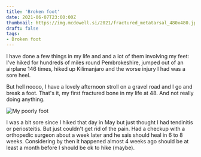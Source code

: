 ```yaml
---
title: 'Broken foot'
date: 2021-06-07T23:00:00Z
thumbnail: https://img.mcdowell.si/2021/fractured_metatarsal_480x480.jpg
draft: false
tags:
- Broken foot
---
```


I have done a few things in my life and and a lot of them involving my feet: I've hiked for hundreds of miles round Pembrokeshire, jumped out of an airplane 146 times, hiked up Kilimanjaro and the worse injury I had was a sore heel.

But hell noooo, I have a lovely afternoon stroll on a gravel road and I go and break a foot. That's it, my first fractured bone in my life at 48. And not really doing anything.

![My poorly foot](https://img.mcdowell.si/2021/fractured_metatarsal.jpg "Fractured third metatarsal bone")

I was a bit sore since I hiked that day in May but just thought I had tendinitis or periosteitis. But just couldn't get rid of the pain. Had a checkup with a orthopedic surgeon about a week later and he sais should heal in 6 to 8 weeks. Considering by then it happened almost 4 weeks ago should be at least a month before I should be ok to hike (maybe).
